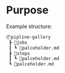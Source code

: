 # Purpose


Example structure:

```html
📦pipline-gallery
 ┣ 📂jobs
 ┃ ┗ 📜palceholder.md
 ┣ 📂steps
 ┃ ┗ 📜palceholder.md
 ┗ 📜palceholder.md
```
